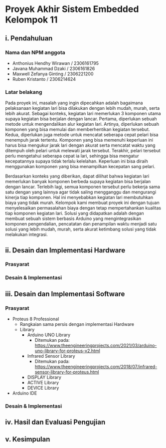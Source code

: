 # Proyek Akhir Sistem Embedded Kelompok 11
## i. Pendahuluan
### Nama dan NPM anggota
- Anthonius Hendhy Wirawan / 2306161795
- Javana Muhammad Dzaki / 2306161826
- Maxwell Zefanya Ginting / 2306221200
- Ruben Kristanto / 2306214624
### Latar belakang
Pada proyek ini, masalah yang ingin dipecahkan adalah bagaimana pelaksanaan kegiatan lari bisa dilakukan dengan lebih mudah, murah, serta lebih akurat. Sebagai konteks, kegiatan lari memerlukan 3 komponen utama supaya kegiatan bisa berjalan dengan lancar. Pertama, diperlukan sebuah metode untuk mengendalikan alur kegiatan lari. Artinya, diperlukan sebuah komponen yang bisa memulai dan memberhentikan kegiatan tersebut. Kedua, diperlukan juga metode untuk mencatat seberapa cepat pelari bisa menempuh jarak tertentu. Komponen yang bisa memenuhi keperluan ini harus bisa mengukur jarak lari dengan akurat serta mencatat waktu yang ditempuh oleh pelari untuk melewati jarak tersebut. Terakhir, pelari tersebut perlu mengetahui seberapa cepat ia lari, sehingga bisa mengatur kecepatannya supaya tidak terlalu kelelahan. Keperluan ini bisa diraih menggunakan komponen yang bisa menampilkan kecepatan sang pelari.  

Berdasarkan konteks yang diberikan, dapat dilihat bahwa kegiatan lari memerlukan banyak komponen berbeda supaya kegiatan bisa berjalan dengan lancar. Terlebih lagi, semua komponen tersebut perlu bekerja sama satu dengan yang lainnya agar tidak saling mengganggu dan mengurangi kinerja tiap komponen. Hal ini menyebabkan kegiatan lari membutuhkan biaya yang tidak murah. Kelompok kami membuat proyek ini dengan tujuan menyelesaikan permasalahan biaya dengan tetap mempertahankan kualitas tiap komponen kegiatan lari. Solusi yang didapatkan adalah dengan membuat sebuah sistem berbasis Arduino yang mengintegrasikan komponen pengendalian, pencatatan dan penampilan waktu menjadi satu solusi yang lebih mudah, murah, serta akurat ketimbang solusi yang tidak melakukan integrasi.  

## ii. Desain dan Implementasi Hardware
### Prasyarat
### Desain & Implementasi

## iii. Desain dan Implementasi Software
### Prasyarat
- Proteus 8 Professional
    - Rangkaian sama persis dengan implementasi Hardware
    - Library
        - Arduino UNO Library
            - Ditemukan pada: https://www.theengineeringprojects.com/2021/03/arduino-uno-library-for-proteus-v2.html
        - Infrared Sensor Library
            - Ditemukan pada: https://www.theengineeringprojects.com/2018/07/infrared-sensor-library-for-proteus.html
        - DISPLAY Library
        - ACTIVE Library
        - DEVICE Library
- Arduino IDE

### Desain & Implementasi


## iv. Hasil dan Evaluasi Pengujian


## v. Kesimpulan

